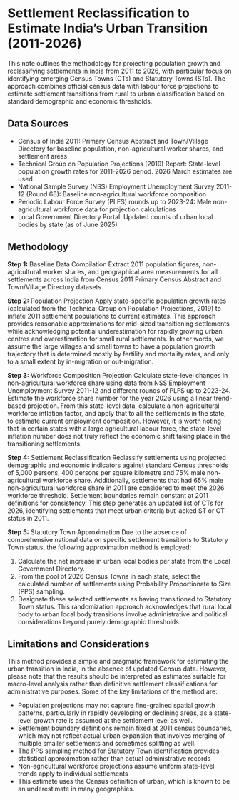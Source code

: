 # Settlement Reclassification to Estimate India’s Urban Transition (2011-2026)

This note outlines the methodology for projecting population growth and reclassifying settlements in India from 2011 to 2026, with particular focus on identifying emerging Census Towns (CTs) and Statutory Towns (STs). The approach combines official census data with labour force projections to estimate settlement transitions from rural to urban classification based on standard demographic and economic thresholds.

## Data Sources
* Census of India 2011: Primary Census Abstract and Town/Village Directory for baseline population, non-agricultural worker shares, and settlement areas
*	Technical Group on Population Projections (2019) Report: State-level population growth rates for 2011-2026 period. 2026 March estimates are used.
*	National Sample Survey (NSS) Employment Unemployment Survey 2011-12 (Round 68): Baseline non-agricultural workforce composition
*	Periodic Labour Force Survey (PLFS) rounds up to 2023-24: Male non-agricultural workforce data for projection calculations
*	Local Government Directory Portal: Updated counts of urban local bodies by state (as of June 2025)

## Methodology
**Step 1:** Baseline Data Compilation
Extract 2011 population figures, non-agricultural worker shares, and geographical area measurements for all settlements across India from Census 2011 Primary Census Abstract and Town/Village Directory datasets.

**Step 2:** Population Projection
Apply state-specific population growth rates (calculated from the Technical Group on Population Projections, 2019) to inflate 2011 settlement populations to current estimates. This approach provides reasonable approximations for mid-sized transitioning settlements while acknowledging potential underestimation for rapidly growing urban centres and overestimation for small rural settlements. In other words, we assume the large villages and small towns to have a population growth trajectory that is determined mostly by fertility and mortality rates, and only to a small extent by in-migration or out-migration.

**Step 3:** Workforce Composition Projection
Calculate state-level changes in non-agricultural workforce share using data from NSS Employment Unemployment Survey 2011-12 and different rounds of PLFS up to 2023-24. Estimate the workforce share number for the year 2026 using a linear trend-based projection. From this state-level data, calculate a non-agricultural workforce inflation factor, and apply that to all the settlements in the state, to estimate current employment composition. However, it is worth noting that in certain states with a large agricultural labour force, the state-level inflation number does not truly reflect the economic shift taking place in the transitioning settlements.

**Step 4:** Settlement Reclassification
Reclassify settlements using projected demographic and economic indicators against standard Census thresholds of 5,000 persons, 400 persons per square kilometre and 75% male non-agricultural workforce share. Additionally, settlements that had 65% male non-agricultural workforce share in 2011 are considered to meet the 2026 workforce threshold. Settlement boundaries remain constant at 2011 definitions for consistency. This step generates an updated list of CTs for 2026, identifying settlements that meet urban criteria but lacked ST or CT status in 2011.

**Step 5:** Statutory Town Approximation
Due to the absence of comprehensive national data on specific settlement transitions to Statutory Town status, the following approximation method is employed:
1. Calculate the net increase in urban local bodies per state from the Local Government Directory.
2. From the pool of 2026 Census Towns in each state, select the calculated number of settlements using Probability Proportionate to Size (PPS) sampling.
3. Designate these selected settlements as having transitioned to Statutory Town status.
This randomization approach acknowledges that rural local body to urban local body transitions involve administrative and political considerations beyond purely demographic thresholds.

## Limitations and Considerations
This method provides a simple and pragmatic framework for estimating the urban transition in India, in the absence of updated Census data. However, please note that the results should be interpreted as estimates suitable for macro-level analysis rather than definitive settlement classifications for administrative purposes. Some of the key limitations of the method are:
*	Population projections may not capture fine-grained spatial growth patterns, particularly in rapidly developing or declining areas, as a state-level growth rate is assumed at the settlement level as well.
*	Settlement boundary definitions remain fixed at 2011 census boundaries, which may not reflect actual urban expansion that involves merging of multiple smaller settlements and sometimes splitting as well.
*	The PPS sampling method for Statutory Town identification provides statistical approximation rather than actual administrative records
*	Non-agricultural workforce projections assume uniform state-level trends apply to individual settlements
*	This estimate uses the Census definition of urban, which is known to be an underestimate in many geographies.


